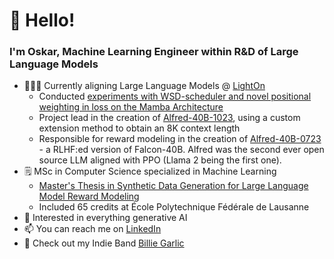 # 👋 Hello! 
### I'm Oskar, Machine Learning Engineer within R&D of Large Language Models
- 👨🏼‍💻 Currently aligning Large Language Models @ [LightOn](https://github.com/lightonai)
  - Conducted [experiments with WSD-scheduler and novel positional weighting in loss on the Mamba Architecture](https://www.lighton.ai/fr/blog/blog-4/passing-the-torch-training-a-mamba-model-for-smooth-handover-54) 
  - Project lead in the creation of [Alfred-40B-1023](https://huggingface.co/lightonai/alfred-40b-1023), using a custom extension method to obtain an 8K context length
  - Responsible for reward modeling in the creation of [Alfred-40B-0723](https://huggingface.co/lightonai/alfred-40b-0723) - a RLHF:ed version of Falcon-40B. Alfred was the second ever open source LLM aligned with PPO (Llama 2 being the first one).   
- 🗒 MSc in Computer Science specialized in Machine Learning  
  - [Master's Thesis in Synthetic Data Generation for Large Language Model Reward Modeling](https://github.com/ohallstrom/ohallstrom/blob/main/modeling_of_human_preferences_without_humans.pdf)
  - Included 65 credits at École Polytechnique Fédérale de Lausanne
- 👀 Interested in everything generative AI
- 📫 You can reach me on [LinkedIn](https://www.linkedin.com/in/oskar-hallström-b747a7114/)
- 🎸 Check out my Indie Band [Billie Garlic](https://open.spotify.com/artist/2KZoVTprHSLoYX7G38MBh9?si=2-ojbn-iS7-_sTpeDI-dTw)

<!---
ohallstrom/ohallstrom is a ✨ special ✨ repository because its `README.md` (this file) appears on your GitHub profile.
You can click the Preview link to take a look at your changes.
--->
